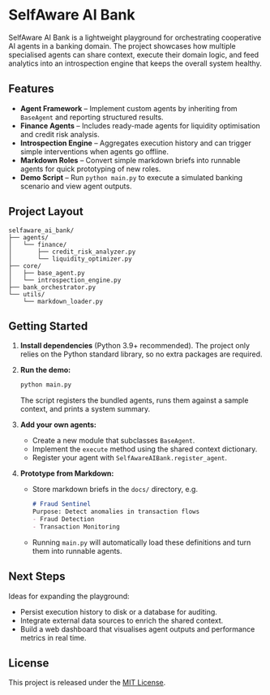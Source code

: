 # SelfAware AI Bank

SelfAware AI Bank is a lightweight playground for orchestrating cooperative AI agents in a banking domain. The project showcases how multiple specialised agents can share context, execute their domain logic, and feed analytics into an introspection engine that keeps the overall system healthy.

## Features

- **Agent Framework** – Implement custom agents by inheriting from `BaseAgent` and reporting structured results.
- **Finance Agents** – Includes ready-made agents for liquidity optimisation and credit risk analysis.
- **Introspection Engine** – Aggregates execution history and can trigger simple interventions when agents go offline.
- **Markdown Roles** – Convert simple markdown briefs into runnable agents for quick prototyping of new roles.
- **Demo Script** – Run `python main.py` to execute a simulated banking scenario and view agent outputs.

## Project Layout

```
selfaware_ai_bank/
├── agents/
│   └── finance/
│       ├── credit_risk_analyzer.py
│       └── liquidity_optimizer.py
├── core/
│   ├── base_agent.py
│   └── introspection_engine.py
├── bank_orchestrator.py
└── utils/
    └── markdown_loader.py
```

## Getting Started

1. **Install dependencies** (Python 3.9+ recommended). The project only relies on the Python standard library, so no extra packages are required.
2. **Run the demo:**

   ```bash
   python main.py
   ```

   The script registers the bundled agents, runs them against a sample context, and prints a system summary.

3. **Add your own agents:**
   - Create a new module that subclasses `BaseAgent`.
   - Implement the `execute` method using the shared context dictionary.
   - Register your agent with `SelfAwareAIBank.register_agent`.

4. **Prototype from Markdown:**
   - Store markdown briefs in the `docs/` directory, e.g.

     ```markdown
     # Fraud Sentinel
     Purpose: Detect anomalies in transaction flows
     - Fraud Detection
     - Transaction Monitoring
     ```

   - Running `main.py` will automatically load these definitions and turn them into runnable agents.

## Next Steps

Ideas for expanding the playground:

- Persist execution history to disk or a database for auditing.
- Integrate external data sources to enrich the shared context.
- Build a web dashboard that visualises agent outputs and performance metrics in real time.

## License

This project is released under the [MIT License](LICENSE).
